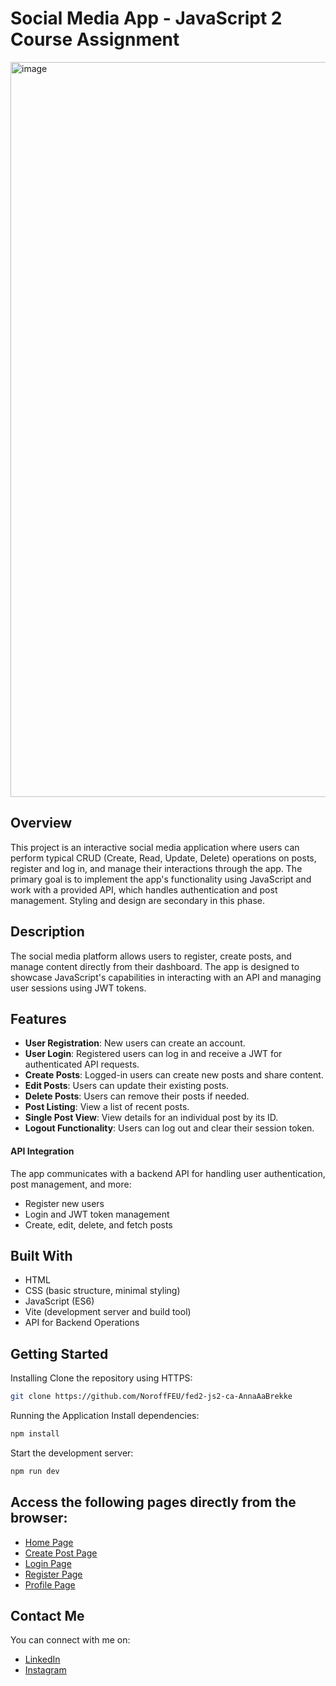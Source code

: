 # Social Media App - JavaScript 2 Course Assignment

<img width="1176" alt="image" src="https://github.com/user-attachments/assets/a0f975ee-6a7a-4aaf-8285-350bb8358f1b">


## Overview
This project is an interactive social media application where users can perform typical CRUD (Create, Read, Update, Delete) operations on posts, register and log in, and manage their interactions through the app. The primary goal is to implement the app's functionality using JavaScript and work with a provided API, which handles authentication and post management. Styling and design are secondary in this phase.

## Description
The social media platform allows users to register, create posts, and manage content directly from their dashboard. The app is designed to showcase JavaScript's capabilities in interacting with an API and managing user sessions using JWT tokens.

## Features
* **User Registration**: New users can create an account.
* **User Login**: Registered users can log in and receive a JWT for authenticated API requests.
* **Create Posts**: Logged-in users can create new posts and share content.
* **Edit Posts**: Users can update their existing posts.
* **Delete Posts**: Users can remove their posts if needed.
* **Post Listing**: View a list of recent posts.
* **Single Post View**: View details for an individual post by its ID.
* **Logout Functionality**: Users can log out and clear their session token.

#### API Integration
The app communicates with a backend API for handling user authentication, post management, and more:
* Register new users
* Login and JWT token management
* Create, edit, delete, and fetch posts

## Built With
* HTML
* CSS (basic structure, minimal styling)
* JavaScript (ES6)
* Vite (development server and build tool)
* API for Backend Operations

## Getting Started
Installing
Clone the repository using HTTPS:
```bash
git clone https://github.com/NoroffFEU/fed2-js2-ca-AnnaAaBrekke
```

Running the Application
Install dependencies:
```bash
npm install
```

Start the development server:
```bash 
npm run dev
```

## Access the following pages directly from the browser:
- [Home Page](https://socialmediajs2anna.netlify.app/)
- [Create Post Page](https://socialmediajs2anna.netlify.app/post/create/)
- [Login Page](https://socialmediajs2anna.netlify.app/auth/login/)
- [Register Page](https://socialmediajs2anna.netlify.app/auth/register/)
- [Profile Page](https://socialmediajs2anna.netlify.app/profile/)

## Contact Me
You can connect with me on:
- [LinkedIn](https://www.linkedin.com/in/anna-aasprong-brekke-a571132b0/)
- [Instagram](https://www.instagram.com/annabrekke/)
